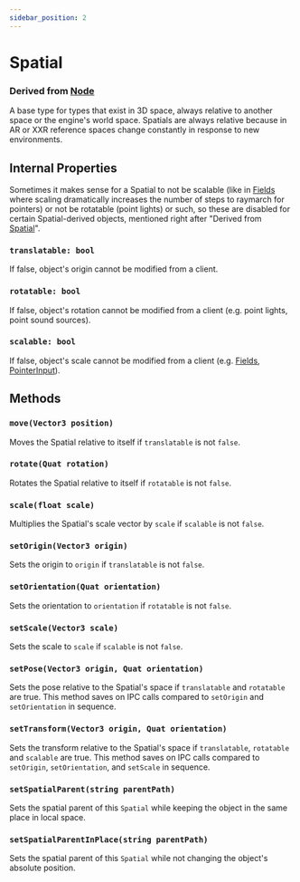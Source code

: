 ```yaml
---
sidebar_position: 2
---
```


# Spatial
### Derived from [Node](Node)
A base type for types that exist in 3D space, always relative to another space or the engine's world space. Spatials are always relative because in AR or XXR reference spaces change constantly in response to new environments.

## Internal Properties
Sometimes it makes sense for a Spatial to not be scalable (like in [Fields](field/Field) where scaling dramatically increases the number of steps to raymarch for pointers) or not be rotatable (point lights) or such, so these are disabled for certain Spatial-derived objects, mentioned right after "Derived from [Spatial](Spatial)".
### `translatable: bool`
If false, object's origin cannot be modified from a client.
### `rotatable: bool`
If false, object's rotation cannot be modified from a client (e.g. point lights, point sound sources).
### `scalable: bool`
If false, object's scale cannot be modified from a client (e.g. [Fields](field/Field), [PointerInput](input/inputtypes/PointerInput.md)).

## Methods
### `move(Vector3 position)`
Moves the Spatial relative to itself if `translatable` is not `false`.

### `rotate(Quat rotation)`
Rotates the Spatial relative to itself if `rotatable` is not `false`.

### `scale(float scale)`
Multiplies the Spatial's scale vector by `scale` if `scalable` is not `false`.

### `setOrigin(Vector3 origin)`
Sets the origin to `origin` if `translatable` is not `false`.

### `setOrientation(Quat orientation)`
Sets the orientation to `orientation` if `rotatable` is not `false`.

### `setScale(Vector3 scale)`
Sets the scale to `scale` if `scalable` is not `false`.

### `setPose(Vector3 origin, Quat orientation)`
Sets the pose relative to the Spatial's space if `translatable` and `rotatable` are true. This method saves on IPC calls compared to `setOrigin` and `setOrientation` in sequence.

### `setTransform(Vector3 origin, Quat orientation)`
Sets the transform relative to the Spatial's space if `translatable`, `rotatable` and `scalable` are true. This method saves on IPC calls compared to `setOrigin`, `setOrientation`, and `setScale` in sequence.

### `setSpatialParent(string parentPath)`
Sets the spatial parent of this `Spatial` while keeping the object in the same place in local space.

### `setSpatialParentInPlace(string parentPath)`
Sets the spatial parent of this `Spatial` while not changing the object's absolute position.